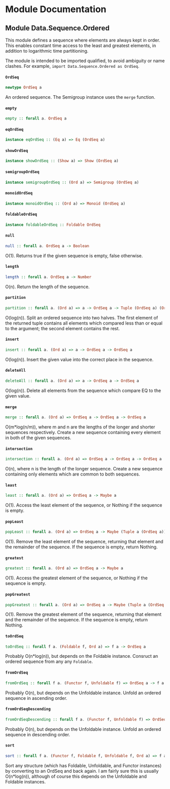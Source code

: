 # Module Documentation

## Module Data.Sequence.Ordered


This module defines a sequence where elements are always kept in
order. This enables constant time access to the least and greatest
elements, in addition to logarithmic time partitioning.

The module is intended to be imported qualified, to avoid ambiguity or
name clashes. For example, `import Data.Sequence.Ordered as OrdSeq`.

#### `OrdSeq`

``` purescript
newtype OrdSeq a
```

An ordered sequence. The Semigroup instance uses the `merge` function.

#### `empty`

``` purescript
empty :: forall a. OrdSeq a
```


#### `eqOrdSeq`

``` purescript
instance eqOrdSeq :: (Eq a) => Eq (OrdSeq a)
```


#### `showOrdSeq`

``` purescript
instance showOrdSeq :: (Show a) => Show (OrdSeq a)
```


#### `semigroupOrdSeq`

``` purescript
instance semigroupOrdSeq :: (Ord a) => Semigroup (OrdSeq a)
```


#### `monoidOrdSeq`

``` purescript
instance monoidOrdSeq :: (Ord a) => Monoid (OrdSeq a)
```


#### `foldableOrdSeq`

``` purescript
instance foldableOrdSeq :: Foldable OrdSeq
```


#### `null`

``` purescript
null :: forall a. OrdSeq a -> Boolean
```

O(1). Returns true if the given sequence is empty, false otherwise.

#### `length`

``` purescript
length :: forall a. OrdSeq a -> Number
```

O(n). Return the length of the sequence.

#### `partition`

``` purescript
partition :: forall a. (Ord a) => a -> OrdSeq a -> Tuple (OrdSeq a) (OrdSeq a)
```

O(log(n)). Split an ordered sequence into two halves. The first element
of the returned tuple contains all elements which compared less than or
equal to the argument; the second element contains the rest.

#### `insert`

``` purescript
insert :: forall a. (Ord a) => a -> OrdSeq a -> OrdSeq a
```

O(log(n)). Insert the given value into the correct place in the sequence.

#### `deleteAll`

``` purescript
deleteAll :: forall a. (Ord a) => a -> OrdSeq a -> OrdSeq a
```

O(log(n)). Delete all elements from the sequence which compare EQ to the
given value.

#### `merge`

``` purescript
merge :: forall a. (Ord a) => OrdSeq a -> OrdSeq a -> OrdSeq a
```

O(m*log(n/m)), where m and n are the lengths of the longer and shorter
sequences respectively. Create a new sequence containing every element
in both of the given sequences.

#### `intersection`

``` purescript
intersection :: forall a. (Ord a) => OrdSeq a -> OrdSeq a -> OrdSeq a
```

O(n), where n is the length of the longer sequence. Create a new sequence
containing only elements which are common to both sequences.

#### `least`

``` purescript
least :: forall a. (Ord a) => OrdSeq a -> Maybe a
```

O(1). Access the least element of the sequence, or Nothing if the sequence
is empty.

#### `popLeast`

``` purescript
popLeast :: forall a. (Ord a) => OrdSeq a -> Maybe (Tuple a (OrdSeq a))
```

O(1). Remove the least element of the sequence, returning that element and
the remainder of the sequence. If the sequence is empty, return Nothing.

#### `greatest`

``` purescript
greatest :: forall a. (Ord a) => OrdSeq a -> Maybe a
```

O(1). Access the greatest element of the sequence, or Nothing if the
sequence is empty.

#### `popGreatest`

``` purescript
popGreatest :: forall a. (Ord a) => OrdSeq a -> Maybe (Tuple a (OrdSeq a))
```

O(1). Remove the greatest element of the sequence, returning that element
and the remainder of the sequence. If the sequence is empty, return
Nothing.

#### `toOrdSeq`

``` purescript
toOrdSeq :: forall f a. (Foldable f, Ord a) => f a -> OrdSeq a
```

Probably O(n*log(n)), but depends on the Foldable instance. Consruct an
ordered sequence from any any `Foldable`.

#### `fromOrdSeq`

``` purescript
fromOrdSeq :: forall f a. (Functor f, Unfoldable f) => OrdSeq a -> f a
```

Probably O(n), but depends on the Unfoldable instance. Unfold an ordered
sequence in ascending order.

#### `fromOrdSeqDescending`

``` purescript
fromOrdSeqDescending :: forall f a. (Functor f, Unfoldable f) => OrdSeq a -> f a
```

Probably O(n), but depends on the Unfoldable instance. Unfold an ordered
sequence in descending order.

#### `sort`

``` purescript
sort :: forall f a. (Functor f, Foldable f, Unfoldable f, Ord a) => f a -> f a
```

Sort any structure (which has Foldable, Unfoldable, and Functor instances)
by converting to an OrdSeq and back again. I am fairly sure this is
usually O(n*log(n)), although of course this depends on the Unfoldable and
Foldable instances.